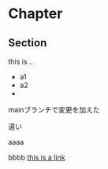 # Chapter

## Section

this is ..
- a1
- a2
- 

mainブランチで変更を加えた

違い

aaaa

bbbb
[this is a link](https://www.hiroshima-u.ac.jp)